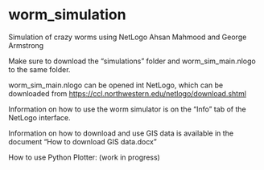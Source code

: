 # worm_simulation
Simulation of crazy worms using NetLogo
Ahsan Mahmood and George Armstrong

Make sure to download the “simulations” folder and worm_sim_main.nlogo to the same folder.  

worm_sim_main.nlogo can be opened int NetLogo, which can be downloaded from https://ccl.northwestern.edu/netlogo/download.shtml

Information on how to use the worm simulator is on the “Info” tab of the NetLogo interface.

Information on how to download and use GIS data is available in the document “How to download GIS data.docx”

How to use Python Plotter:
(work in progress)
